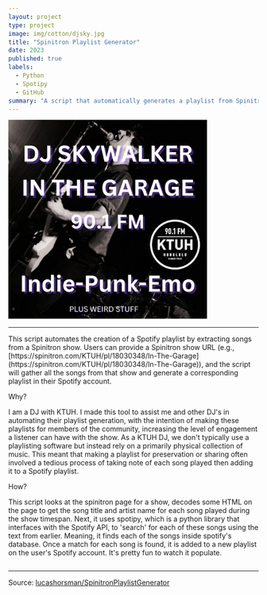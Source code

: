 ```yaml
---
layout: project
type: project
image: img/cotton/djsky.jpg
title: "Spinitron Playlist Generator"
date: 2023
published: true
labels:
  - Python
  - Spotipy
  - GitHub
summary: "A script that automatically generates a playlist from Spinitron."
---
```

<img width= "400px" src="../img/cotton/djsky.jpg" class="img-thumbnail" >

<hr>
This script automates the creation of a Spotify playlist by extracting songs from a Spinitron show. Users can provide a Spinitron show URL (e.g., [https://spinitron.com/KTUH/pl/18030348/In-The-Garage](https://spinitron.com/KTUH/pl/18030348/In-The-Garage)), and the script will gather all the songs from that show and generate a corresponding playlist in their Spotify account.

Why?

I am a DJ with KTUH. I made this tool to assist me and other DJ's in automating their playlist generation, with the intention of making these playlists for members of the community, increasing the level of engagement a listener can have with the show. As a KTUH DJ, we don't typically use a playlisting software but instead rely on a primarily physical collection of music. This meant that making a playlist for preservation or sharing often involved a tedious process of taking note of each song played then adding it to a Spotify playlist. 

How?

This script looks at the spinitron page for a show, decodes some HTML on the page to get the song title and artist name for each song played during the show timespan. Next, it uses spotipy, which is a python library that interfaces with the Spotify API, to 'search' for each of these songs using the text from earlier. Meaning, it finds each of the songs inside spotify's database. Once a match for each song is found, it is added to a new playlist on the user's Spotify account. It's pretty fun to watch it populate.


<pre>
</pre>

<hr>

Source: <a href="https://github.com/lucashorsman/SpinitronPlaylistGenerator"><i class="large github icon "></i>lucashorsman/SpinitronPlaylistGenerator</a>
